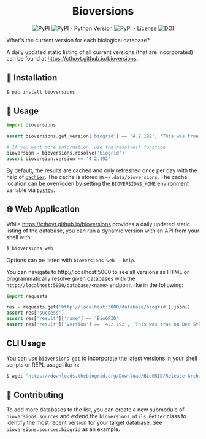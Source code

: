 <h1 align="center">
    Bioversions
</h1>

<p align="center">
    <a href="https://pypi.org/project/bioversions">
        <img alt="PyPI" src="https://img.shields.io/pypi/v/bioversions" />
    </a>
    <a href="https://pypi.org/project/bioversions">
        <img alt="PyPI - Python Version" src="https://img.shields.io/pypi/pyversions/bioversions" />
    </a>
    <a href="https://github.com/cthoyt/bioversions/blob/main/LICENSE">
        <img alt="PyPI - License" src="https://img.shields.io/pypi/l/bioversions" />
    </a>
    <a href="https://zenodo.org/badge/latestdoi/318852276">
        <img src="https://zenodo.org/badge/318852276.svg" alt="DOI" />
    </a>
</p>

What's the current version for each biological database?

A daily updated static listing of all current versions (that are incorporated) can be found at
https://cthoyt.github.io/bioversions.

## 🚀 Installation

```bash
$ pip install bioversions
```

## 💪 Usage

```python
import bioversions

assert bioversions.get_version('biogrid') == '4.2.192', 'This was true on Dec 5th, 2020!'

# If you want more information, use the resolve() function
bioversion = bioversions.resolve('biogrid')
assert bioversion.version == '4.2.192'
```

By default, the results are cached and only refreshed once per day with the help
of [`cachier`](https://github.com/shaypal5/cachier). The cache is stored in `~/.data/bioversions`. The cache location
can be overridden by setting the
`BIOVERSIONS_HOME` environment variable via [`pystow`](https://github.com/cthoyt/pystow).

## 🌐 Web Application

While https://cthoyt.github.io/bioversions provides a daily updated static listing of the database, you can run a
dynamic version with an API from your shell with:

```bash
$ bioversions web
```

Options can be listed with `bioversions web --help`.

You can navigate to http://localhost:5000 to see all versions as HTML or programmatically resolve given databases with
the
`http://localhost:5000/database/<name>` endpoint like in the following:

```python
import requests

res = requests.get('http://localhost:5000/database/biogrid').json()
assert res['success']
assert res['result']['name'] == 'BioGRID'
assert res['result']['version'] == '4.2.192', 'This was true on Dec 5th, 2020!'
```

## CLI Usage

You can use `bioversions get` to incorporate the latest versions in your shell scripts or REPL usage like in:

```bash
$ wget "https://downloads.thebiogrid.org/Download/BioGRID/Release-Archive/BIOGRID-$(bioversions get biogrid)/BIOGRID-ALL-$(bioversions get biogrid).mitab.zip"
```

## 🙏 Contributing

To add more databases to the list, you can create a new submodule of
`bioversions.sources` and extend the `bioversions.utils.Getter` class to identify the most recent version for your
target database. See
`bioversions.sources.biogrid` as an example.
